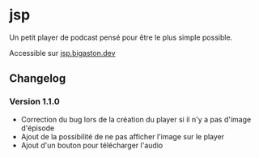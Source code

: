 # jsp
Un petit player de podcast pensé pour être le plus simple possible.

Accessible sur [jsp.bigaston.dev](https://jsp.bigaston.dev)

## Changelog
### Version 1.1.0
- Correction du bug lors de la création du player si il n'y a pas d'image d'épisode
- Ajout de la possibilité de ne pas afficher l'image sur le player
- Ajout d'un bouton pour télécharger l'audio
